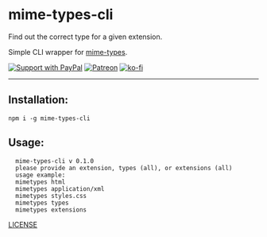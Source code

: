 # mime-types-cli

Find out the correct type for a given extension.

Simple CLI wrapper for [mime-types](https://github.com/jshttp/mime-types).

[![Support with PayPal](https://img.shields.io/badge/paypal-donate-yellow.png)](https://paypal.me/zacanger) [![Patreon](https://img.shields.io/badge/patreon-donate-yellow.svg)](https://www.patreon.com/zacanger) [![ko-fi](https://img.shields.io/badge/donate-KoFi-yellow.svg)](https://ko-fi.com/U7U2110VB)

--------

## Installation:

`npm i -g mime-types-cli`

## Usage:

```shell
  mime-types-cli v 0.1.0
  please provide an extension, types (all), or extensions (all)
  usage example:
  mimetypes html
  mimetypes application/xml
  mimetypes styles.css
  mimetypes types
  mimetypes extensions
```

[LICENSE](./LICENSE.md)

